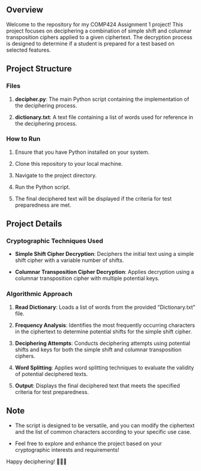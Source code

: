## Overview

Welcome to the repository for my COMP424 Assignment 1 project! This project focuses on deciphering a combination of simple shift and columnar transposition ciphers applied to a given ciphertext. The decryption process is designed to determine if a student is prepared for a test based on selected features.

## Project Structure

### Files

1. **decipher.py**: The main Python script containing the implementation of the deciphering process.
   
2. **dictionary.txt**: A text file containing a list of words used for reference in the deciphering process.

### How to Run

1. Ensure that you have Python installed on your system.
   
2. Clone this repository to your local machine.

3. Navigate to the project directory.

4. Run the Python script.

5. The final deciphered text will be displayed if the criteria for test preparedness are met.

## Project Details

### Cryptographic Techniques Used

- **Simple Shift Cipher Decryption**: Deciphers the initial text using a simple shift cipher with a variable number of shifts.

- **Columnar Transposition Cipher Decryption**: Applies decryption using a columnar transposition cipher with multiple potential keys.

### Algorithmic Approach

1. **Read Dictionary**: Loads a list of words from the provided "Dictionary.txt" file.

2. **Frequency Analysis**: Identifies the most frequently occurring characters in the ciphertext to determine potential shifts for the simple shift cipher.

3. **Deciphering Attempts**: Conducts deciphering attempts using potential shifts and keys for both the simple shift and columnar transposition ciphers.

4. **Word Splitting**: Applies word splitting techniques to evaluate the validity of potential deciphered texts.

5. **Output**: Displays the final deciphered text that meets the specified criteria for test preparedness.

## Note

- The script is designed to be versatile, and you can modify the ciphertext and the list of common characters according to your specific use case.

- Feel free to explore and enhance the project based on your cryptographic interests and requirements!

Happy deciphering! 🕵️‍♂️🔐
